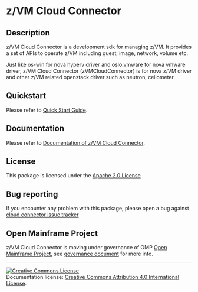 <!-- SPDX-License-Identifier: CC-BY-4.0 -->

# z/VM Cloud Connector

## Description
z/VM Cloud Connector is a development sdk for managing z/VM. It provides a set of APIs to operate z/VM including guest, image, network, volume etc.

Just like os-win for nova hyperv driver and oslo.vmware for nova vmware driver, z/VM Cloud Connector (zVMCloudConnector) is for nova z/VM driver and other z/VM related openstack driver such as neutron, ceilometer.

## Quickstart
Please refer to [Quick Start Guide](https://cloudlib4zvm.readthedocs.io/en/latest/quickstart.html).

## Documentation
Please refer to [Documentation of z/VM Cloud Connector](https://cloudlib4zvm.readthedocs.io/en/latest/index.html).

## License
This package is licensed under the [Apache 2.0 License](LICENSE)

## Bug reporting
If you encounter any problem with this package, please open a bug against
[cloud connector issue tracker](https://bugs.launchpad.net/python-zvm-sdk/+bug)

## Open Mainframe Project
z/VM Cloud Connector is moving under governance of OMP [Open Mainframe Project](https://openmainframeproject.com), see
[governance document](https://github.com/openmainframeproject/tsc/blob/master/process/example_governance.md) for more info.

----
<a rel="license" href="http://creativecommons.org/licenses/by/4.0/"><img alt="Creative Commons License" style="border-width:0" src="https://i.creativecommons.org/l/by/4.0/80x15.png" /></a><br />Documentation license: <a rel="license" href="http://creativecommons.org/licenses/by/4.0/">Creative Commons Attribution 4.0 International License</a>.
